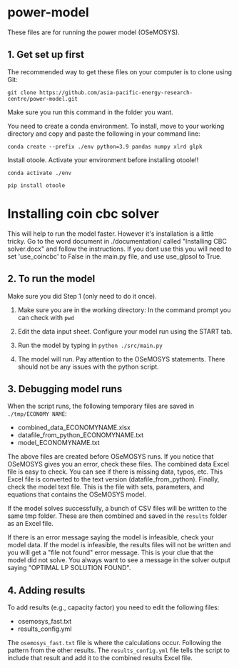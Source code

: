 # power-model

These files are for running the power model (OSeMOSYS).

## 1. Get set up first
The recommended way to get these files on your computer is to clone using Git:

`git clone https://github.com/asia-pacific-energy-research-centre/power-model.git`

Make sure you run this command in the folder you want.

You need to create a conda environment. To install, move to your working directory and copy and paste the following in your command line:

`conda create --prefix ./env python=3.9 pandas numpy xlrd glpk`

Install otoole. Activate your environment before installing otoole!!

`conda activate ./env`

`pip install otoole`

# Installing coin cbc solver
This will help to run the model faster. However it's installation is a little tricky. Go to the word document in ./documentation/ called "Installing CBC solver.docx" and follow the instructions. If you dont use this you will need to set 'use_coincbc' to False in the main.py file, and use use_glpsol to True.

## 2. To run the model 
Make sure you did Step 1 (only need to do it once).

1. Make sure you are in the working directory:
    In the command prompt you can check with `pwd`

2. Edit the data input sheet. Configure your model run using the START tab.

3. Run the model by typing in `python ./src/main.py`

4. The model will run. Pay attention to the OSeMOSYS statements. There should not be any issues with the python script.

## 3. Debugging model runs
When the script runs, the following temporary files are saved in `./tmp/ECONOMY NAME`:
- combined_data_ECONOMYNAME.xlsx
- datafile_from_python_ECONOMYNAME.txt
- model_ECONOMYNAME.txt

The above files are created before OSeMOSYS runs. If you notice that OSeMOSYS gives you an error, check these files. The combined data Excel file is easy to check. You can see if there is missing data, typos, etc. This Excel file is converted to the text version (datafile_from_python). Finally, check the model text file. This is the file with sets, parameters, and equations that contains the OSeMOSYS model.

If the model solves successfully, a bunch of CSV files will be written to the same tmp folder. These are then combined and saved in the `results` folder as an Excel file.

If there is an error message saying the model is infeasible, check your model data. If the model is infeasible, the results files will not be written and you will get a "file not found" error message. This is your clue that the model did not solve. You always want to see a message in the solver output saying "OPTIMAL LP SOLUTION FOUND".

## 4. Adding results
To add results (e.g., capacity factor) you need to edit the following files:
- osemosys_fast.txt
- results_config.yml

The `osemosys_fast.txt` file is where the calculations occur. Following the pattern from the other results. The `results_config.yml` file tells the script to include that result and add it to the combined results Excel file.




